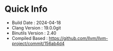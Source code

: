 # Quick Info
* Build Date : 2024-04-18
* Clang Version : 19.0.0git
* Binutils Version : 2.40
* Compiled Based : https://github.com/llvm/llvm-project/commit/156ab4d4
